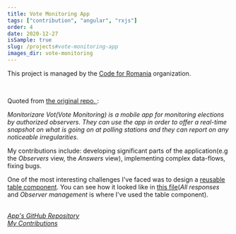 ```yaml
---
title: Vote Monitoring App
tags: ["contribution", "angular", "rxjs"]
order: 4
date: 2020-12-27
isSample: true
slug: /projects#vote-monitoring-app
images_dir: vote-monitoring
---
```


This project is managed by the [Code for Romania](https://github.com/code4romania) organization.

<br>

Quoted from <a href="https://github.com/code4romania/monitorizare-vot-ong" target="_blank">
the original repo.
</a>:

<p style="margin-top: .7rem">
<i>
Monitorizare Vot(Vote Monitoring) is a mobile app for monitoring elections by authorized observers. They can use the app in order to offer a real-time snapshot on what is going on at polling stations and they can report on any noticeable irregularities.
</i>
</p>

My contributions include: developing significant parts of the application(e.g the *Observers* view, the *Answers* view), implementing complex data-flows, fixing bugs. 

One of the most interesting challenges I've faced was to design a [reusable table component](https://github.com/code4romania/monitorizare-vot-ong/tree/develop/src/app/table). You can see how it looked like in [this file](https://www.figma.com/file/61NHR7fwmV1Dsv4Pb6F8T7/code4ro_mv_user-management_2018.04.21-(Copy))(*All responses* and *Observer management* is where I've used the table component).

<br>

<a href="https://github.com/code4romania/monitorizare-vot-ong" target="_blank">
  <i>
    App's GitHub Repository
  </i>
</a>
<br> 
<a href="https://github.com/code4romania/monitorizare-vot-ong/commits?author=Andrei0872" target="_blank">
  <i>
    My Contributions
  </i>
</a>
